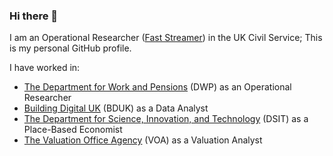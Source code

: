 ### Hi there 👋

I am an Operational Researcher ([Fast Streamer](https://www.faststream.gov.uk/)) in the UK Civil Service; This is my personal GitHub profile.

I have worked in:
- [The Department for Work and Pensions](https://www.gov.uk/government/organisations/department-for-work-pensions) (DWP) as an Operational Researcher
- [Building Digital UK](https://www.gov.uk/government/organisations/building-digital-uk) (BDUK) as a Data Analyst
- [The Department for Science, Innovation, and Technology](https://www.gov.uk/government/organisations/department-for-science-innovation-and-technology) (DSIT) as a Place-Based Economist
- [The Valuation Office Agency](https://www.gov.uk/government/organisations/valuation-office-agency) (VOA) as a Valuation Analyst
